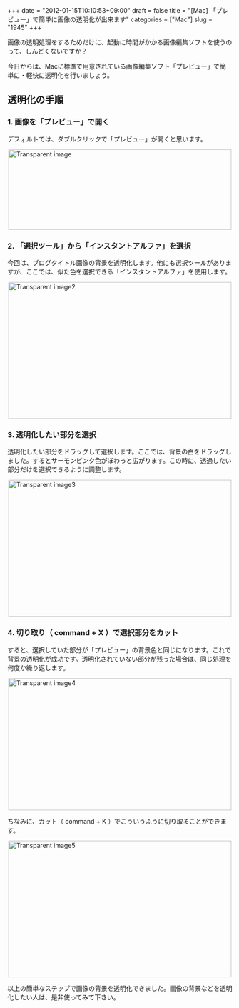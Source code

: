 +++
date = "2012-01-15T10:10:53+09:00"
draft = false
title = "[Mac] 「プレビュー」で簡単に画像の透明化が出来ます"
categories = ["Mac"]
slug = "1945"
+++

画像の透明処理をするためだけに、起動に時間がかかる画像編集ソフトを使うのって、しんどくないですか？

今日からは、Macに標準で用意されている画像編集ソフト「プレビュー」で簡単に・軽快に透明化を行いましょう。

<h2>透明化の手順</h2>

<h3>1. 画像を「プレビュー」で開く</h3>

デフォルトでは、ダブルクリックで「プレビュー」が開くと思います。

<img style="display:block; margin-left:auto; margin-right:auto;" src="/images/2012/01/Transparent_image.png" alt="Transparent image" title="Transparent_image.png" border="0" width="500" height="180" />

<h3>2. 「選択ツール」から「インスタントアルファ」を選択</h3>

今回は、ブログタイトル画像の背景を透明化します。他にも選択ツールがありますが、ここでは、似た色を選択できる「インスタントアルファ」を使用します。

<img style="display:block; margin-left:auto; margin-right:auto;" src="/images/2012/01/Transparent_image2.png" alt="Transparent image2" title="Transparent_image2.png" border="0" width="500" height="306" />

<h3>3. 透明化したい部分を選択</h3>

透明化したい部分をドラッグして選択します。ここでは、背景の白をドラッグしました。するとサーモンピンク色がぼわっと広がります。この時に、透過したい部分だけを選択できるように調整します。

<img style="display:block; margin-left:auto; margin-right:auto;" src="/images/2012/01/Transparent_image3.png" alt="Transparent image3" title="Transparent_image3.png" border="0" width="500" height="306" />

<h3>4. 切り取り（ command + X ）で選択部分をカット</h3>

すると、選択していた部分が「プレビュー」の背景色と同じになります。これで背景の透明化が成功です。透明化されていない部分が残った場合は、同じ処理を何度か繰り返します。

<img style="display:block; margin-left:auto; margin-right:auto;" src="/images/2012/01/Transparent_image4.png" alt="Transparent image4" title="Transparent_image4.png" border="0" width="500" height="296" />

ちなみに、カット（ command + K ）でこういうふうに切り取ることができます。

<img style="display:block; margin-left:auto; margin-right:auto;" src="/images/2012/01/Transparent_image5.png" alt="Transparent image5" title="Transparent_image5.png" border="0" width="500" height="306" />

以上の簡単なステップで画像の背景を透明化できました。画像の背景などを透明化したい人は、是非使ってみて下さい。
